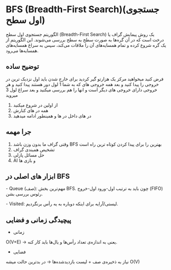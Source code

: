 # BFS (Breadth-First Search)(جستجوی اول سطح)


الگوریتم جستجوی اول سطح (Breadth-First Search) یک روش پیمایش گراف یا درخت است که در آن گره‌ها به صورت سطح به سطح بررسی می‌شوند. این الگوریتم از یک گره شروع کرده و تمام همسایه‌های آن را ملاقات می‌کند، سپس به سراغ همسایه‌های همسایه‌ها می‌رود.


## توضیح ساده

فرض کنید میخواهید  مرکز یک هزارتو گیر کردید برای خارج شدن باید اول نزدیک ترین در خروجی را پیدا کنید و بعد همه خروجی های که به شما 1 لول دور هستند پیدا کنید و هر خروجی دارای خروجی های دیگر است و انها را هم بررسی میکنید و بعد سراغ لول 3 میروید

1. از اولین در شروع میکنید
2. همه در های کنارش
3. در های داخل در ها
و همینطور ادامه میدهید

## جرا مهمه

1. وقتی گراف ما بدون وزن باشد BFS بهترین را برای پیدا کردن کوتاه ترین راه است
2. تشخیص همبندی گراف
3. حل مسائل پازلی
4. AI و بازی ها

## ابزار های اصلی در BFS

‏- Queue (صف): مهم‌ترین بخش BFS.
چون باید به ترتیب اول-ورود اول-خروج (FIFO) رئوس بررسی بشن.

‏- Visited: لیستی/آرایه برای اینکه دوباره به یه رأس برنگردیم.

## پیچیدگی زمانی و فضایی

- زمانی
  
‏O(V+E) → یعنی به اندازه‌ی تعداد رأس‌ها و یال‌ها باید کار کنه.

- فضایی
  
نیاز به ذخیره‌ی صف + لیست بازدیدشده‌ها → در بدترین حالت میشه O(V)
